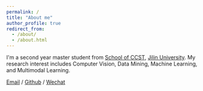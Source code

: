 ```yaml
---
permalink: /
title: "About me"
author_profile: true
redirect_from: 
  - /about/
  - /about.html
---
```


I'm a second year master student from [School of CCST](https://ccst.jlu.edu.cn/), [Jilin University](https://www.jlu.edu.cn/). My research interest includes Computer Vision, Data Mining, Machine Learning, and Multimodal Learning.


[Email](txzhang23@mails.jlu.edu.cn) / [Github](https://github.com/jinmu12) / [Wechat](../images/wechat.jpg) 

